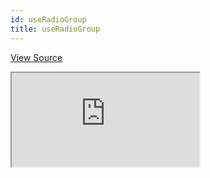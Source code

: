 ```yaml
---
id: useRadioGroup
title: useRadioGroup
---
```


[View Source](https://github.com/pankod/refine/tree/master/examples/field/useRadioGroup)

<iframe src="https://codesandbox.io/embed/refine-use-radio-group-example-t9rwf?autoresize=1&fontsize=14&theme=dark&view=preview"
    style={{width: "100%", height:"80vh", border: "0px", borderRadius: "8px", overflow:"hidden"}}
    title="refine-use-radio-group-example"
    allow="accelerometer; ambient-light-sensor; camera; encrypted-media; geolocation; gyroscope; hid; microphone; midi; payment; usb; vr; xr-spatial-tracking"
    sandbox="allow-forms allow-modals allow-popups allow-presentation allow-same-origin allow-scripts"
></iframe>